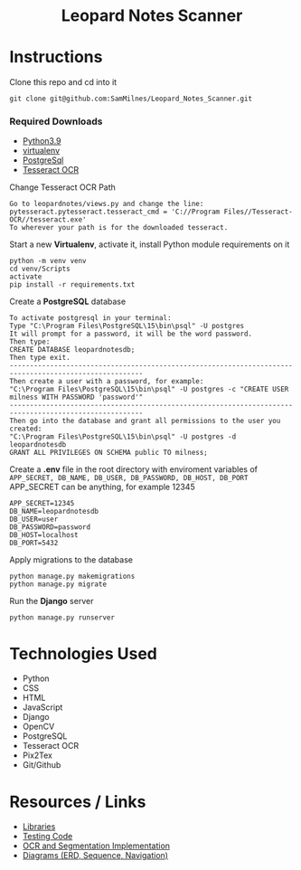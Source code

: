 <h1 align="center">Leopard Notes Scanner</h1>


# Instructions

Clone this repo and cd into it

```
git clone git@github.com:SamMilnes/Leopard_Notes_Scanner.git
```

### Required Downloads
- [Python3.9](https://www.python.org/downloads/release/python-390/)
- [virtualenv](https://pypi.org/project/virtualenv/)
- [PostgreSql](https://www.postgresql.org/download/)
- [Tesseract OCR](https://tesseract-ocr.github.io/tessdoc/Installation.html)


Change Tesseract OCR Path
```
Go to leopardnotes/views.py and change the line:
pytesseract.pytesseract.tesseract_cmd = 'C://Program Files//Tesseract-OCR//tesseract.exe'
To wherever your path is for the downloaded tesseract.
```


Start a new **Virtualenv**, activate it, install Python module requirements on it

```
python -m venv venv
cd venv/Scripts
activate
pip install -r requirements.txt
```  
Create a **PostgreSQL** database

```
To activate postgresql in your terminal:
Type "C:\Program Files\PostgreSQL\15\bin\psql" -U postgres
It will prompt for a password, it will be the word password.
Then type:
CREATE DATABASE leopardnotesdb;
Then type exit.
-------------------------------------------------------------------------------------------------------
Then create a user with a password, for example:
"C:\Program Files\PostgreSQL\15\bin\psql" -U postgres -c "CREATE USER milness WITH PASSWORD 'password'"
-------------------------------------------------------------------------------------------------------
Then go into the database and grant all permissions to the user you created: 
"C:\Program Files\PostgreSQL\15\bin\psql" -U postgres -d leopardnotesdb
GRANT ALL PRIVILEGES ON SCHEMA public TO milness;
```

Create a **.env** file in the root directory with enviroment variables of `APP_SECRET, DB_NAME, DB_USER, DB_PASSWORD, DB_HOST, DB_PORT`
APP_SECRET can be anything, for example 12345

```
APP_SECRET=12345
DB_NAME=leopardnotesdb
DB_USER=user
DB_PASSWORD=password
DB_HOST=localhost
DB_PORT=5432
``` 

Apply migrations to the database

```
python manage.py makemigrations
python manage.py migrate 
```
Run the **Django** server 

```
python manage.py runserver
```  

# Technologies Used
- Python
- CSS
- HTML
- JavaScript
- Django
- OpenCV
- PostgreSQL
- Tesseract OCR
- Pix2Tex
- Git/Github

# Resources / Links
- [Libraries](https://github.com/SamMilnes/Leopard_Notes_Scanner/blob/master/requirements.txt)
- [Testing Code](https://github.com/SamMilnes/Leopard_Notes_Scanner/tree/master/Testing)
- [OCR and Segmentation Implementation](https://github.com/SamMilnes/Leopard_Notes_Scanner/blob/master/leopardnotes/views.py)
- [Diagrams (ERD, Sequence, Navigation)](https://github.com/SamMilnes/Leopard_Notes_Scanner/tree/master/Diagrams)


